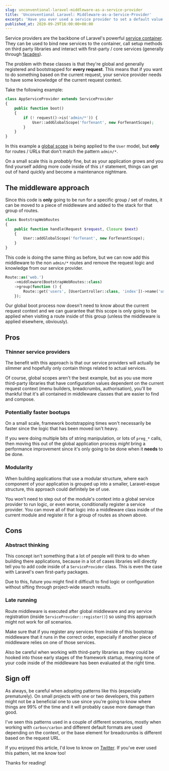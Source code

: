 ```yaml
---
slug: unconventional-laravel-middleware-as-a-service-provider
title: 'Unconventional Laravel: Middleware-as-a-Service-Provider'
excerpt: 'Have you ever used a service provider to set a default value for a third-party library? Have you ever done this based on the current request or URL? Have you ever considered doing this inside of middleware instead?'
published_at: 2020-09-29T16:00:00+00:00
---
```

Service providers are the backbone of Laravel's powerful [service container](https://laravel.com/docs/8.x/container). They can be used to bind new services to the container, call setup methods on third party libraries and interact with first-party / core services (generally through [facades](https://laravel.com/docs/8.x/facades)).

The problem with these classes is that they're global and generally registered and bootstrapped for **every request**. This means that if you want to do something based on the current request, your service provider needs to have some knowledge of the current request context.

Take the following example:

```php
class AppServiceProvider extends ServiceProvider
{
    public function boot()
    {
        if (! request()->is('admin/*')) {
            User::addGlobalScope('forTenant', new ForTenantScope);
        }
    }
}
```

In this example a [global scope](https://laravel.com/docs/8.x/eloquent#global-scopes) is being applied to the `User` model, but **only** for routes / URLs that don't match the pattern `admin/*`.

On a small scale this is _probably_ fine, but as your application grows and you find yourself adding more code inside of this `if` statement, things can get out of hand quickly and become a maintenance nightmare.

## The middleware approach

Since this code is **only** going to be run for a specific group / set of routes, it can be moved to a piece of middleware and added to the stack for that group of routes. 

```php
class BootstrapWebRoutes
{
    public function handle(Request $request, Closure $next)
    {
        User::addGlobalScope('forTenant', new ForTenantScope);
    }
}
```

This code is doing the same thing as before, but we can now add this middleware to the non `admin/*` routes and remove the request logic and knowledge from our service provider.

```php
Route::as('web.')
    ->middleware(BootstrapWebRoutes::class)
    ->group(function () {
        Route::get('users', [UserController::class, 'index'])->name('users.index');
    });
```

Our global boot process now doesn't need to know about the current request context and we can guarantee that this scope is only going to be applied when visiting a route inside of this group (unless the middleware is applied elsewhere, obviously).

## Pros

### Thinner service providers

The benefit with this approach is that our service providers will actually be slimmer and hopefully only contain things related to actual services.

Of course, global scopes aren't the best example, but as you use more third-party libraries that have configuration values dependent on the current request context (menu builders, breadcrumbs, authorisation), you'll be thankful that it's all contained in middleware classes that are easier to find and compose.

### Potentially faster bootups

On a small scale, framework bootstrapping times won't necessarily be faster since the logic that has been moved isn't heavy.

If you were doing multiple bits of string manipulation, or lots of `preg_*` calls, then moving this out of the global application process _might_ bring a performance improvement since it's only going to be done when it **needs** to be done.

### Modularity

When building applications that use a modular structure, where each component of your application is grouped up into a smaller, Laravel-esque structure, this approach could definitely be of use.

You won't need to step out of the module's context into a global service provider to run logic, or even worse, conditionally register a service provider. You can move all of that logic into a middleware class inside of the current module and register it for a group of routes as shown above.

## Cons

### Abstract thinking

This concept isn't something that a lot of people will think to do when building there applications, because in a lot of cases libraries will directly tell you to add code inside of a `ServiceProvider` class. This is even the case with Laravel's own first-party packages.

Due to this, future you might find it difficult to find logic or configuration without sifting through project-wide search results.

### Late running

Route middleware is executed after global middleware and any service registration (inside `ServiceProvider::register()`) so using this approach might not work for _all_ scenarios.

Make sure that if you register any services from inside of this bootstrap middleware that it runs in the correct order, especially if another piece of middleware relies on one of those services.

Also be careful when working with third-party libraries as they could be hooked into those early stages of the framework startup, meaning none of your code inside of the middleware has been evaluated at the right time.

## Sign off

As always, be careful when adopting patterns like this (especially prematurely). On small projects with one or two developers, this pattern might not be a beneficial one to use since you're going to know where things are 99% of the time and it will probably cause more damage than good.

I've seen this patterns used in a couple of different scenarios, mostly when working with `carbon/carbon` and different default formats are used depending on the context, or the base element for breadcrumbs is different based on the request URL.

If you enjoyed this article, I'd love to know on [Twitter](https://twitter.com). If you've ever used this pattern, let me know too!

Thanks for reading!